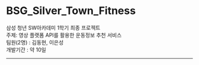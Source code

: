 # BSG_Silver_Town_Fitness
삼성 청년 SW아카데미 1학기 최종 프로젝트 </br>
주제: 영상 플랫폼 API를 활용한 운동정보 추천 서비스 </br>
팀원(2명) : 김동현, 이은성 </br>
개발기간 : 약 10일

<hr>
